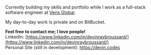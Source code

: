 Currently building my skills and portfolio while I work as a full-stack software engineer at [Veris Global](https://verisglobal.com/).

My day-to-day work is private and on BitBucket.

**Feel free to contact me; I love people!**  
LinkedIn: [https://www.linkedin.com/in/devinraybroussard/](https://www.linkedin.com/in/devinraybroussard/)  
Personal Site (still in development): https://devin.codes

